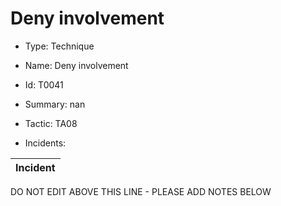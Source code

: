 # Deny involvement

* Type: Technique

* Name: Deny involvement

* Id: T0041

* Summary: nan

* Tactic: TA08

* Incidents:

| Incident |
| --------- |

DO NOT EDIT ABOVE THIS LINE - PLEASE ADD NOTES BELOW